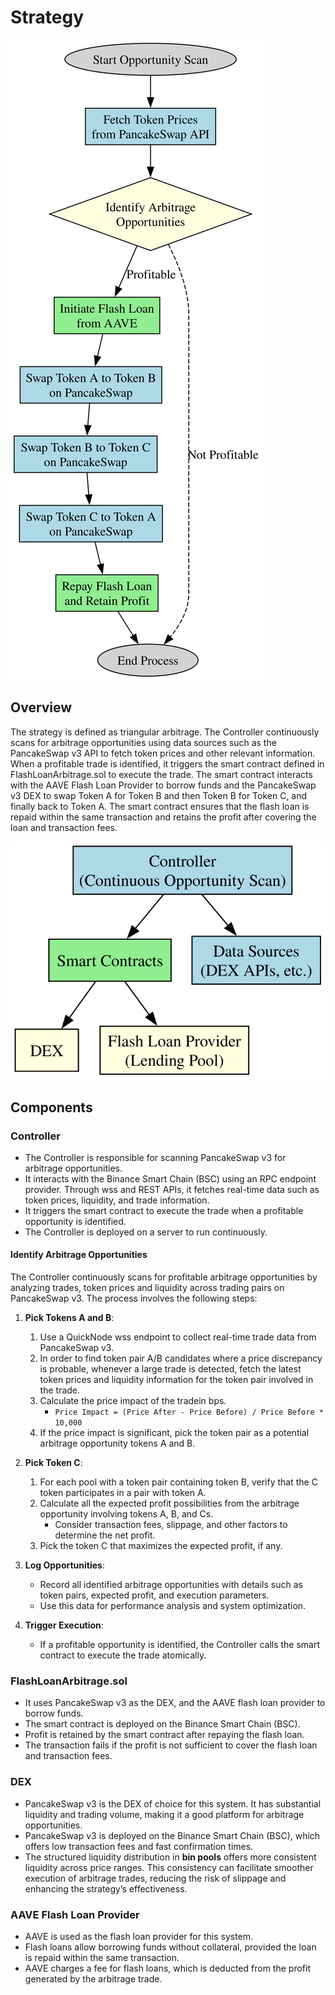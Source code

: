 # Strategy

![Strategy Overview Diagram](diagrams/strategy_overview.digraph.svg)

## Overview

The strategy is defined as triangular arbitrage. The Controller continuously scans for arbitrage opportunities using data sources such as the PancakeSwap v3 API to fetch token prices and other relevant information. When a profitable trade is identified, it triggers the smart contract defined in FlashLoanArbitrage.sol to execute the trade. The smart contract interacts with the AAVE Flash Loan Provider to borrow funds and the PancakeSwap v3 DEX to swap Token A for Token B and then Token B for Token C, and finally back to Token A. The smart contract ensures that the flash loan is repaid within the same transaction and retains the profit after covering the loan and transaction fees.

![System Overview Diagram](diagrams/system_overview.digraph.svg)

## Components

### Controller

* The Controller is responsible for scanning PancakeSwap v3 for arbitrage opportunities.
* It interacts with the Binance Smart Chain (BSC) using an RPC endpoint provider. Through wss and REST APIs, it fetches real-time data such as token prices, liquidity, and trade information.
* It triggers the smart contract to execute the trade when a profitable opportunity is identified.
* The Controller is deployed on a server to run continuously.

#### Identify Arbitrage Opportunities

The Controller continuously scans for profitable arbitrage opportunities by analyzing trades, token prices and liquidity across trading pairs on PancakeSwap v3. The process involves the following steps:

1. **Pick Tokens A and B**:
   1. Use a QuickNode wss endpoint to collect real-time trade data from PancakeSwap v3.
   1. In order to find token pair A/B candidates where a price discrepancy is probable, whenever a large trade is detected, fetch the latest token prices and liquidity information for the token pair involved in the trade.
   1. Calculate the price impact of the tradein bps.
      * `Price Impact = (Price After - Price Before) / Price Before * 10,000`
   1. If the price impact is significant, pick the token pair as a potential arbitrage opportunity tokens A and B.

2. **Pick Token C**:
   1. For each pool with a token pair containing token B, verify that the C token participates in a pair with token A.
   1. Calculate all the expected profit possibilities from the arbitrage opportunity involving tokens A, B, and Cs.
      * Consider transaction fees, slippage, and other factors to determine the net profit.
   1. Pick the token C that maximizes the expected profit, if any.

3. **Log Opportunities**:
   * Record all identified arbitrage opportunities with details such as token pairs, expected profit, and execution parameters.
   * Use this data for performance analysis and system optimization.

4. **Trigger Execution**:
   * If a profitable opportunity is identified, the Controller calls the smart contract to execute the trade atomically.

### FlashLoanArbitrage.sol

* It uses PancakeSwap v3 as the DEX, and the AAVE flash loan provider to borrow funds.
* The smart contract is deployed on the Binance Smart Chain (BSC).
* Profit is retained by the smart contract after repaying the flash loan.
* The transaction fails if the profit is not sufficient to cover the flash loan and transaction fees.

### DEX

* PancakeSwap v3 is the DEX of choice for this system. It has substantial liquidity and trading volume, making it a good platform for arbitrage opportunities.
* PancakeSwap v3 is deployed on the Binance Smart Chain (BSC), which offers low transaction fees and fast confirmation times.
* The structured liquidity distribution in **bin pools** offers more consistent liquidity across price ranges. This consistency can facilitate smoother execution of arbitrage trades, reducing the risk of slippage and enhancing the strategy’s effectiveness.

### AAVE Flash Loan Provider

* AAVE is used as the flash loan provider for this system.
* Flash loans allow borrowing funds without collateral, provided the loan is repaid within the same transaction.
* AAVE charges a fee for flash loans, which is deducted from the profit generated by the arbitrage trade.
